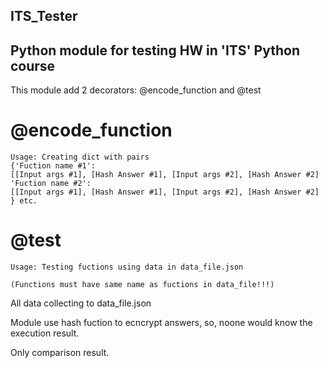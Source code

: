 ## ITS_Tester
## Python module for testing HW in 'ITS' Python course

This module add 2 decorators:
@encode_function and @test

# @encode_function
    Usage: Creating dict with pairs 
    {'Fuction name #1': 
    [[Input args #1], [Hash Answer #1], [Input args #2], [Hash Answer #2]
    'Fuction name #2': 
    [[Input args #1], [Hash Answer #1], [Input args #2], [Hash Answer #2]
    } etc.
    
# @test     
    Usage: Testing fuctions using data in data_file.json

    (Functions must have same name as fuctions in data_file!!!)


All data collecting to data_file.json

Module use hash fuction to ecncrypt answers, so, noone would know the execution result.

Only comparison result.

